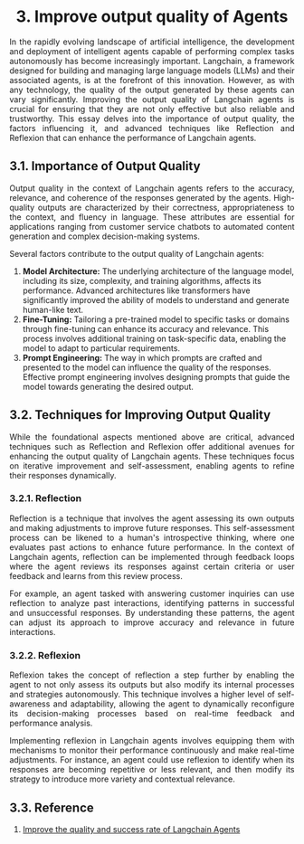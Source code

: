 <h1 style="text-align: center;">3. Improve output quality of Agents</h1>

<div>
<p style="text-align: justify;">
In the rapidly evolving landscape of artificial intelligence, the 
development and deployment of intelligent agents capable of performing 
complex tasks autonomously has become increasingly important. Langchain,
a framework designed for building and managing large language models 
(LLMs) and their associated agents, is at the forefront of this 
innovation. However, as with any technology, the quality of the output 
generated by these agents can vary significantly. Improving the output 
quality of Langchain agents is crucial for ensuring that they are not 
only effective but also reliable and trustworthy. This essay delves 
into the importance of output quality, the factors influencing it, and 
advanced techniques like Reflection and Reflexion that can enhance the 
performance of Langchain agents.
</p>
</div>

<h2 style="text-align: left;">
3.1. Importance of Output Quality
</h2>

<div>
<p style="text-align: justify;">
Output quality in the context of Langchain agents refers to the 
accuracy, relevance, and coherence of the responses generated by 
the agents. High-quality outputs are characterized by their 
correctness, appropriateness to the context, and fluency in language. 
These attributes are essential for applications ranging from customer 
service chatbots to automated content generation and complex 
decision-making systems.

Several factors contribute to the output quality of Langchain agents:
</p>
</div>

<div>
<ol>
    <li>
      <strong>Model Architecture:</strong> 
        The underlying architecture of the language model, including 
        its size, complexity, and training algorithms, affects its 
        performance. Advanced architectures like transformers have 
        significantly improved the ability of models to understand 
        and generate human-like text.
    </li>
    <li>
      <strong>Fine-Tuning:</strong> 
        Tailoring a pre-trained model to specific tasks or domains 
        through fine-tuning can enhance its accuracy and relevance. 
        This process involves additional training on task-specific 
        data, enabling the model to adapt to particular requirements.
    </li>
    <li>
      <strong>Prompt Engineering:</strong> 
        The way in which prompts are crafted and presented to the 
        model can influence the quality of the responses. Effective 
        prompt engineering involves designing prompts that guide the 
        model towards generating the desired output.
    </li>
  </ol>
</div>

<h2 style="text-align: left;">
3.2. Techniques for Improving Output Quality
</h2>

<div>
<p style="text-align: justify;">
While the foundational aspects mentioned above are critical, advanced 
techniques such as Reflection and Reflexion offer additional avenues 
for enhancing the output quality of Langchain agents. These techniques 
focus on iterative improvement and self-assessment, enabling agents to 
refine their responses dynamically.
</p>
</div>

<h3 style="text-align: left;">
3.2.1. Reflection
</h3>

<div>
<p style="text-align: justify;">
Reflection is a technique that involves the agent assessing its own 
outputs and making adjustments to improve future responses. This 
self-assessment process can be likened to a human's introspective 
thinking, where one evaluates past actions to enhance future 
performance. In the context of Langchain agents, reflection can be 
implemented through feedback loops where the agent reviews its 
responses against certain criteria or user feedback and learns from 
this review process.
</p>
</div>

<div>
<p style="text-align: justify;">
For example, an agent tasked with answering customer inquiries can 
use reflection to analyze past interactions, identifying patterns in 
successful and unsuccessful responses. By understanding these 
patterns, the agent can adjust its approach to improve accuracy and 
relevance in future interactions.
</p>
</div>

<h3 style="text-align: left;">
3.2.2. Reflexion
</h3>

<div>
<p style="text-align: justify;">
Reflexion takes the concept of reflection a step further by enabling 
the agent to not only assess its outputs but also modify its internal 
processes and strategies autonomously. This technique involves a 
higher level of self-awareness and adaptability, allowing the agent 
to dynamically reconfigure its decision-making processes based on 
real-time feedback and performance analysis.
</p>
</div>

<div>
<p style="text-align: justify;">
Implementing reflexion in Langchain agents involves equipping them 
with mechanisms to monitor their performance continuously and make 
real-time adjustments. For instance, an agent could use reflexion to 
identify when its responses are becoming repetitive or less relevant, 
and then modify its strategy to introduce more variety and contextual 
relevance.
</p>
</div>

<h2>3.3. Reference</h2>
<ol>
  <li><a href="https://www.youtube.com/watch?v=v5ymBTXNqtk">
        Improve the quality and success rate of Langchain Agents </a></li>
</ol>
